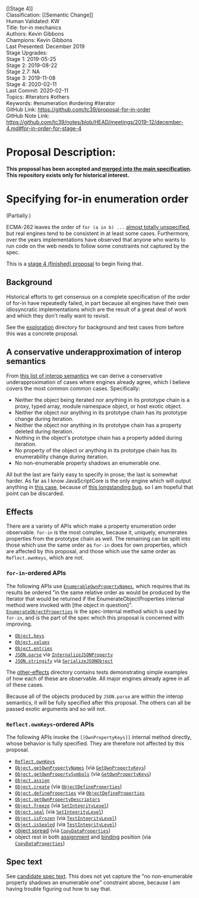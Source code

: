 [[Stage 4]]<br>Classification: [[Semantic Change]] <br>Human Validated: KW<br>Title: for-in mechanics<br>Authors: Kevin Gibbons<br>Champions: Kevin Gibbons<br>Last Presented: December 2019<br>Stage Upgrades:<br>Stage 1: 2019-05-25  
Stage 2: 2019-08-22  
Stage 2.7: NA  
Stage 3: 2019-11-08  
Stage 4: 2020-02-11<br>Last Commit: 2020-02-11<br>Topics: #iterators #others<br>Keywords: #enumeration #ordering #iterator<br>GitHub Link: https://github.com/tc39/proposal-for-in-order <br>GitHub Note Link: https://github.com/tc39/notes/blob/HEAD/meetings/2019-12/december-4.md#for-in-order-for-stage-4
# Proposal Description:
**This proposal has been accepted and [merged into the main specification](https://github.com/tc39/ecma262/pull/1791). This repository exists only for historical interest.**

# Specifying for-in enumeration order

(Partially.)

ECMA-262 leaves the order of `for (a in b) ...` [almost totally unspecified](https://tc39.github.io/ecma262/#sec-enumerate-object-properties), but real engines tend to be consistent in at least some cases. Furthermore, over the years implementations have observed that anyone who wants to run code on the web needs to follow some constraints not captured by the spec.

This is a [stage 4 (finished) proposal](https://tc39.github.io/process-document/) to begin fixing that.

## Background

Historical efforts to get consensus on a complete specification of the order of for-in have repeatedly failed, in part because all engines have their own idiosyncratic implementations which are the result of a great deal of work and which they don't really want to revisit.

See the [exploration](exploration/) directory for background and test cases from before this was a concrete proposal.


## A conservative underapproximation of interop semantics

From [this list of interop semantics](exploration#interop-semantics) we can derive a conservative underapproximation of cases where engines already agree, which I believe covers the most common common cases. Specifically:

- Neither the object being iterated nor anything in its prototype chain is a proxy, typed array, module namespace object, or host exotic object.
- Neither the object nor anything in its prototype chain has its prototype change during iteration.
- Neither the object nor anything in its prototype chain has a property deleted during iteration.
- Nothing in the object's prototype chain has a property added during iteration.
- No property of the object or anything in its prototype chain has its enumerability change during iteration.
- No non-enumerable property shadows an enumerable one.

All but the last are fairly easy to specify in prose; the last is somewhat harder. As far as I know JavaScriptCore is the only engine which will output anything in [this case](exploration/enumerable-shadowed.js), because of [this longstanding bug](https://bugs.webkit.org/show_bug.cgi?id=38970), so I am hopeful that point can be discarded.

## Effects

There are a variety of APIs which make a property enumeration order observable. `for-in` is the most complex, because it, uniquely, enumerates properties from the prototype chain as well. The remaining can be split into those which use the same order as `for-in` does for own properties, which are affected by this proposal, and those which use the same order as `Reflect.ownKeys`, which are not.

### `for-in`-ordered APIs

The following APIs use [`EnumerableOwnPropertyNames`](https://tc39.es/ecma262/#sec-enumerableownpropertynames), which requires that its results be ordered "in the same relative order as would be produced by the Iterator that would be returned if the EnumerateObjectProperties internal method were invoked with [the object in question]". [`EnumerateObjectProperties`](https://tc39.es/ecma262/#sec-enumerate-object-properties) is the spec-internal method which is used by `for-in`, and is the part of the spec which this proposal is concerned with improving.

- [`Object.keys`](https://tc39.es/ecma262/#sec-object.keys)
- [`Object.values`](https://tc39.es/ecma262/#sec-object.values)
- [`Object.entries`](https://tc39.es/ecma262/#sec-object.entries)
- [`JSON.parse`](https://tc39.es/ecma262/#sec-json.parse) via [`InternalizeJSONProperty`](https://tc39.es/ecma262/#sec-internalizejsonproperty)
- [`JSON.stringify`](https://tc39.es/ecma262/#sec-json.stringify) via [`SerializeJSONObject`](https://tc39.es/ecma262/#sec-serializejsonobject)

The [other-effects](other-effects/) directory contains tests demonstrating simple examples of how each of these are observable. All major engines already agree in all of these cases.

Because all of the objects produced by `JSON.parse` are within the interop semantics, it will be fully specified after this proposal. The others can all be passed exotic arguments and so will not.

### `Reflect.ownKeys`-ordered APIs

The following APIs invoke the `[[OwnPropertyKeys]]` internal method directly, whose behavior is fully specified. They are therefore not affected by this proposal.

- [`Reflect.ownKeys`](https://tc39.es/ecma262/#sec-reflect.ownkeys)
- [`Object.getOwnPropertyNames`](https://tc39.es/ecma262/#sec-object.getownpropertynames) (via [`GetOwnPropertyKeys`](https://tc39.es/ecma262/#sec-getownpropertykeys))
- [`Object.getOwnPropertySymbols`](https://tc39.es/ecma262/#sec-object.getownpropertysymbols) (via [`GetOwnPropertyKeys`](https://tc39.es/ecma262/#sec-getownpropertykeys))
- [`Object.assign`](https://tc39.es/ecma262/#sec-object.assign)
- [`Object.create`](https://tc39.es/ecma262/#sec-object.create) (via [`ObjectDefineProperties`](https://tc39.es/ecma262/#sec-objectdefineproperties))
- [`Object.defineProperties`](https://tc39.es/ecma262/#sec-object.defineproperties) via [`ObjectDefineProperties`](https://tc39.es/ecma262/#sec-objectdefineproperties)
- [`Object.getOwnPropertyDescriptors`](https://tc39.es/ecma262/#sec-object.getownpropertydescriptors)
- [`Object.freeze`](https://tc39.es/ecma262/#sec-object.freeze) (via [`SetIntegrityLevel`](https://tc39.es/ecma262/#sec-setintegritylevel))
- [`Object.seal`](https://tc39.es/ecma262/#sec-object.seal) (via [`SetIntegrityLevel`](https://tc39.es/ecma262/#sec-setintegritylevel))
- [`Object.isFrozen`](https://tc39.es/ecma262/#sec-object.isfrozen) (via [`TestIntegrityLevel`](https://tc39.es/ecma262/#sec-testintegritylevel))
- [`Object.isSealed`](https://tc39.es/ecma262/#sec-object.issealed) (via [`TestIntegrityLevel`](https://tc39.es/ecma262/#sec-testintegritylevel))
- [object spread](https://tc39.es/ecma262/#sec-object-initializer-runtime-semantics-propertydefinitionevaluation) (via [`CopyDataProperties`](https://tc39.es/ecma262/#sec-copydataproperties))
- object rest in both [assignment](https://tc39.es/ecma262/#sec-runtime-semantics-restdestructuringassignmentevaluation) and [binding](https://tc39.es/ecma262/#sec-destructuring-binding-patterns-runtime-semantics-restbindinginitialization) position (via [`CopyDataProperties`](https://tc39.es/ecma262/#sec-copydataproperties))

## Spec text

See [candidate spec text](http://tc39.es/proposal-for-in-order/). This does not yet capture the "no non-enumerable property shadows an enumerable one" constraint above, because I am having trouble figuring out how to say that.
<br>